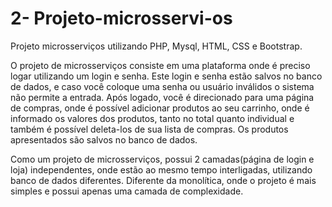 # 2- Projeto-microsservi-os
Projeto microsserviços utilizando PHP, Mysql, HTML, CSS e Bootstrap.

O projeto de microsserviços consiste em uma plataforma onde é preciso logar utilizando um login e senha. Este login e senha estão salvos no banco de dados,
e caso você coloque uma senha ou usuário inválidos o sistema não permite a entrada. Após logado, você é direcionado para uma página de compras, onde é possível adicionar produtos ao seu carrinho, onde é informado
os valores dos produtos, tanto no total quanto individual e também é possível deleta-los de sua lista de compras. Os produtos apresentados são salvos no banco de dados.

Como um projeto de microsserviços, possui 2 camadas(página de login e loja) independentes, onde estão ao mesmo tempo interligadas, utilizando banco de dados diferentes. Diferente da monolítica, onde o projeto é mais simples e possui apenas uma camada de complexidade.
